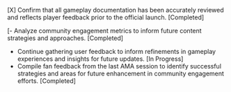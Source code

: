 [X] Confirm that all gameplay documentation has been accurately reviewed and reflects player feedback prior to the official launch. [Completed]

[- Analyze community engagement metrics to inform future content strategies and approaches. [Completed]
- Continue gathering user feedback to inform refinements in gameplay experiences and insights for future updates. [In Progress]
- Compile fan feedback from the last AMA session to identify successful strategies and areas for future enhancement in community engagement efforts. [Completed]